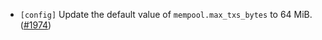 - `[config]` Update the default value of `mempool.max_txs_bytes` to 64 MiB.
  ([\#1974](https://github.com/cometbft/cometbft/pull/1974))
